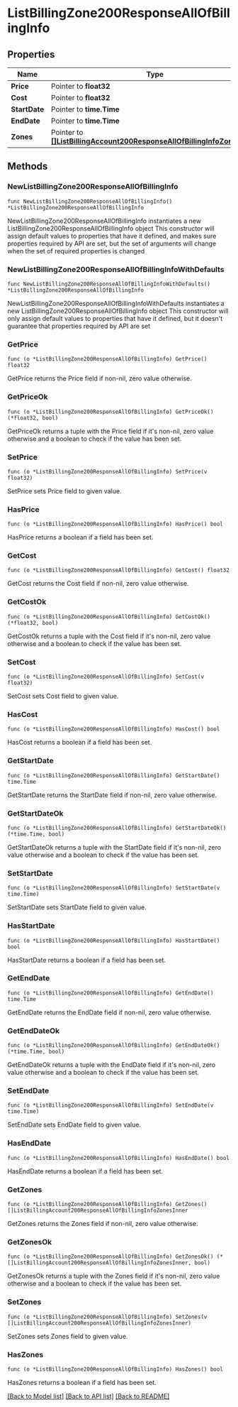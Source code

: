 # ListBillingZone200ResponseAllOfBillingInfo

## Properties

Name | Type | Description | Notes
------------ | ------------- | ------------- | -------------
**Price** | Pointer to **float32** |  | [optional] 
**Cost** | Pointer to **float32** |  | [optional] 
**StartDate** | Pointer to **time.Time** |  | [optional] 
**EndDate** | Pointer to **time.Time** |  | [optional] 
**Zones** | Pointer to [**[]ListBillingAccount200ResponseAllOfBillingInfoZonesInner**](ListBillingAccount200ResponseAllOfBillingInfoZonesInner.md) |  | [optional] 

## Methods

### NewListBillingZone200ResponseAllOfBillingInfo

`func NewListBillingZone200ResponseAllOfBillingInfo() *ListBillingZone200ResponseAllOfBillingInfo`

NewListBillingZone200ResponseAllOfBillingInfo instantiates a new ListBillingZone200ResponseAllOfBillingInfo object
This constructor will assign default values to properties that have it defined,
and makes sure properties required by API are set, but the set of arguments
will change when the set of required properties is changed

### NewListBillingZone200ResponseAllOfBillingInfoWithDefaults

`func NewListBillingZone200ResponseAllOfBillingInfoWithDefaults() *ListBillingZone200ResponseAllOfBillingInfo`

NewListBillingZone200ResponseAllOfBillingInfoWithDefaults instantiates a new ListBillingZone200ResponseAllOfBillingInfo object
This constructor will only assign default values to properties that have it defined,
but it doesn't guarantee that properties required by API are set

### GetPrice

`func (o *ListBillingZone200ResponseAllOfBillingInfo) GetPrice() float32`

GetPrice returns the Price field if non-nil, zero value otherwise.

### GetPriceOk

`func (o *ListBillingZone200ResponseAllOfBillingInfo) GetPriceOk() (*float32, bool)`

GetPriceOk returns a tuple with the Price field if it's non-nil, zero value otherwise
and a boolean to check if the value has been set.

### SetPrice

`func (o *ListBillingZone200ResponseAllOfBillingInfo) SetPrice(v float32)`

SetPrice sets Price field to given value.

### HasPrice

`func (o *ListBillingZone200ResponseAllOfBillingInfo) HasPrice() bool`

HasPrice returns a boolean if a field has been set.

### GetCost

`func (o *ListBillingZone200ResponseAllOfBillingInfo) GetCost() float32`

GetCost returns the Cost field if non-nil, zero value otherwise.

### GetCostOk

`func (o *ListBillingZone200ResponseAllOfBillingInfo) GetCostOk() (*float32, bool)`

GetCostOk returns a tuple with the Cost field if it's non-nil, zero value otherwise
and a boolean to check if the value has been set.

### SetCost

`func (o *ListBillingZone200ResponseAllOfBillingInfo) SetCost(v float32)`

SetCost sets Cost field to given value.

### HasCost

`func (o *ListBillingZone200ResponseAllOfBillingInfo) HasCost() bool`

HasCost returns a boolean if a field has been set.

### GetStartDate

`func (o *ListBillingZone200ResponseAllOfBillingInfo) GetStartDate() time.Time`

GetStartDate returns the StartDate field if non-nil, zero value otherwise.

### GetStartDateOk

`func (o *ListBillingZone200ResponseAllOfBillingInfo) GetStartDateOk() (*time.Time, bool)`

GetStartDateOk returns a tuple with the StartDate field if it's non-nil, zero value otherwise
and a boolean to check if the value has been set.

### SetStartDate

`func (o *ListBillingZone200ResponseAllOfBillingInfo) SetStartDate(v time.Time)`

SetStartDate sets StartDate field to given value.

### HasStartDate

`func (o *ListBillingZone200ResponseAllOfBillingInfo) HasStartDate() bool`

HasStartDate returns a boolean if a field has been set.

### GetEndDate

`func (o *ListBillingZone200ResponseAllOfBillingInfo) GetEndDate() time.Time`

GetEndDate returns the EndDate field if non-nil, zero value otherwise.

### GetEndDateOk

`func (o *ListBillingZone200ResponseAllOfBillingInfo) GetEndDateOk() (*time.Time, bool)`

GetEndDateOk returns a tuple with the EndDate field if it's non-nil, zero value otherwise
and a boolean to check if the value has been set.

### SetEndDate

`func (o *ListBillingZone200ResponseAllOfBillingInfo) SetEndDate(v time.Time)`

SetEndDate sets EndDate field to given value.

### HasEndDate

`func (o *ListBillingZone200ResponseAllOfBillingInfo) HasEndDate() bool`

HasEndDate returns a boolean if a field has been set.

### GetZones

`func (o *ListBillingZone200ResponseAllOfBillingInfo) GetZones() []ListBillingAccount200ResponseAllOfBillingInfoZonesInner`

GetZones returns the Zones field if non-nil, zero value otherwise.

### GetZonesOk

`func (o *ListBillingZone200ResponseAllOfBillingInfo) GetZonesOk() (*[]ListBillingAccount200ResponseAllOfBillingInfoZonesInner, bool)`

GetZonesOk returns a tuple with the Zones field if it's non-nil, zero value otherwise
and a boolean to check if the value has been set.

### SetZones

`func (o *ListBillingZone200ResponseAllOfBillingInfo) SetZones(v []ListBillingAccount200ResponseAllOfBillingInfoZonesInner)`

SetZones sets Zones field to given value.

### HasZones

`func (o *ListBillingZone200ResponseAllOfBillingInfo) HasZones() bool`

HasZones returns a boolean if a field has been set.


[[Back to Model list]](../README.md#documentation-for-models) [[Back to API list]](../README.md#documentation-for-api-endpoints) [[Back to README]](../README.md)


